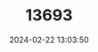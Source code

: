 ---
title: "13693"
category: "Monodelphis dimidiata"
draft: false
date: 2024-02-22 13:03:50
languages:
  English: ["Eastern Short-tailed Opossum", "Yellow-sided Opossum", "Southern Short-tailed Opossum"]
  Spanish; Castilian: ["Colicorto Pampeano"]
  French: ["Petit opossum-musaraigne"]
---